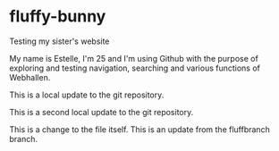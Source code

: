 # fluffy-bunny
Testing my sister's website

My name is Estelle, I'm 25 and I'm using Github with the purpose of exploring and testing navigation, searching and various functions of Webhallen.

This is a local update to the git repository.

This is a second local update to the git repository.

This is a change to the file itself.
This is an update from the fluffbranch branch.
